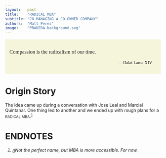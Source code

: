 ```yaml
---
layout:   post
title:    "RADICAL MBA"
subtitle: "CO-MANAGING A CO-OWNED COMPANY"
authors:  "Matt Perez"
image:    "PRADERA-background.svg"
---
```


<div style="display: none;">
 <p>The idea came up during a conversation with Jose Leal and Marcial Quintanar. One thing led to another and we ended up with rough plans for a RADICAL MBA.</p>
</div>

<div style="font-family:american typewrite,serif; background-color:beige; test-aling:justify; padding:1em; ">
 <p  style="font-size:larger; ">Compassion is the radicalism of our time.</p>
 <p style="text-align:right; padding-right:1em; ">&mdash; Dalai Lama XIV</p>
</div>

<h1>Origin Story</h1>
 <p>The idea came up during a conversation with Jose Leal and Marcial Quintanar. One thing led to another and we ended up with rough plans for a <span style="font-size:smaller; ">RADICAL MBA</span>.<sup id="fnref1"><a href="#fn1">1</a></sup></p>

<h1>ENDNOTES</h1>
 <ol>
   <h6>
    <li id="fn1"><a href="#fnref1">n</a>Not the perfect name, but MBA is more accessible. For now.</li>
   
 </ol>